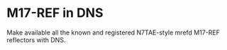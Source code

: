 # M17-REF in DNS
Make available all the known and registered N7TAE-style mrefd M17-REF
reflectors with DNS.
